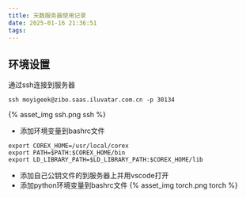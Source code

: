 ```yaml
---
title: 天数服务器使用记录
date: 2025-01-16 21:36:51
tags:
---
```


## 环境设置

通过ssh连接到服务器
```shell
ssh moyigeek@zibo.saas.iluvatar.com.cn -p 30134
```
{% asset_img ssh.png ssh %}

- 添加环境变量到bashrc文件
```shell
export COREX_HOME=/usr/local/corex
export PATH=$PATH:$COREX_HOME/bin
export LD_LIBRARY_PATH=$LD_LIBRARY_PATH:$COREX_HOME/lib
``` 

- 添加自己公钥文件的到服务器上并用vscode打开
- 添加python环境变量到bashrc文件
{% asset_img torch.png torch %}

